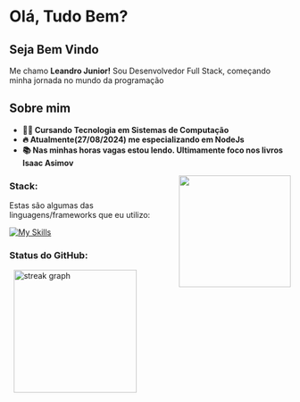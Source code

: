 # Olá, Tudo Bem? 
## Seja Bem Vindo


Me chamo **Leandro Junior!** Sou Desenvolvedor Full Stack, começando minha jornada no mundo da programação
###



## Sobre mim
+ **👩‍💻 Cursando Tecnologia em Sistemas de Computação**
+ **🔥 Atualmente(27/08/2024) me especializando em NodeJs**
+ **📚 Nas minhas horas vagas estou lendo. Ultimamente foco nos livros Isaac Asimov**




<img align="right" height="200" src="https://media2.giphy.com/media/v1.Y2lkPTc5MGI3NjExNGtoeDVmOGp2NnExYnZiMHI5OHhhbnQ5MjRxcXM0NGt0N29ia2pkNiZlcD12MV9pbnRlcm5hbF9naWZfYnlfaWQmY3Q9Zw/B6SyssSlTgPXq/giphy.webp"  />



### Stack:
Estas são algumas das linguagens/frameworks que eu utilizo:


[![My Skills](https://skillicons.dev/icons?i=js,react,sass,nodejs,express,mysql,bootstrap,python&theme=light&perline=)](https://skillicons.dev)


 ### Status do GitHub:
 
<div align="left">
<img src="https://github-readme-stats.vercel.app/api?username=Le-Jr&show_icons=true&theme=tokyonight&border_radius=10&card_width=300px" alt=""></img>
<img src="https://github-readme-stats.vercel.app/api/top-langs?username=Le-Jr&locale=en&hide_title=false&layout=compact&card_width=320&langs_count=5&theme=tokyonight&hide_border=false&border_radius=10" alt=""></img>
    
       
<img src="https://streak-stats.demolab.com?user=Le-Jr&locale=en&mode=daily&theme=tokyonight&hide_border=false&border_radius=5&order=3" height="220" alt="streak graph"  />
</div>
   

